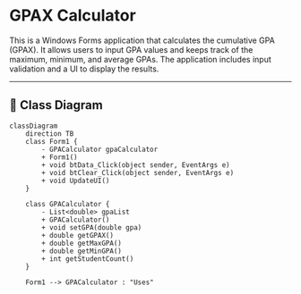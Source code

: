 ﻿# GPAX Calculator

This is a Windows Forms application that calculates the cumulative GPA (GPAX). It allows users to input GPA values and keeps track of the maximum, minimum, and average GPAs. The application includes input validation and a UI to display the results.

---

## 📌 Class Diagram

```mermaid
classDiagram
    direction TB
    class Form1 {
        - GPACalculator gpaCalculator
        + Form1()
        + void btData_Click(object sender, EventArgs e)
        + void btClear_Click(object sender, EventArgs e)
        + void UpdateUI()
    }

    class GPACalculator {
        - List<double> gpaList
        + GPACalculator()
        + void setGPA(double gpa)
        + double getGPAX()
        + double getMaxGPA()
        + double getMinGPA()
        + int getStudentCount()
    }

    Form1 --> GPACalculator : "Uses"

